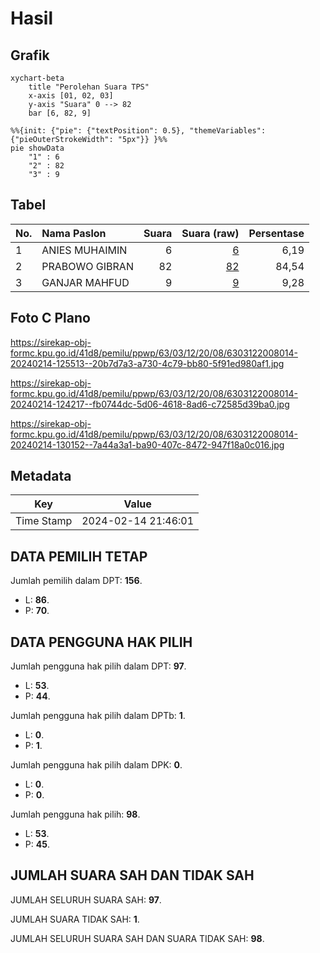 # Hasil

## Grafik

```mermaid
xychart-beta
    title "Perolehan Suara TPS"
    x-axis [01, 02, 03]
    y-axis "Suara" 0 --> 82
    bar [6, 82, 9]
```

```mermaid
%%{init: {"pie": {"textPosition": 0.5}, "themeVariables": {"pieOuterStrokeWidth": "5px"}} }%%
pie showData
    "1" : 6
    "2" : 82
    "3" : 9
```

## Tabel

| No. | Nama Paslon    | Suara | Suara (raw) | Persentase |
|:--- |:-------------- | -----:| -----------:| ----------:|
| 1   | ANIES MUHAIMIN | 6     | [6][p-1]    | 6,19       |
| 2   | PRABOWO GIBRAN | 82    | [82][p-2]   | 84,54      |
| 3   | GANJAR MAHFUD  | 9     | [9][p-3]    | 9,28       |


[p-1]: https://github.com/gigit-pemilu/pemilu-2024/blob/main/pilpres/hitung-suara/sub/63-kalimantan-selatan/sub/03-banjar/sub/12-mataraman/sub/2008-bawahan-selan/sub/014-tps/sub/paslon-1.txt
[p-2]: https://github.com/gigit-pemilu/pemilu-2024/blob/main/pilpres/hitung-suara/sub/63-kalimantan-selatan/sub/03-banjar/sub/12-mataraman/sub/2008-bawahan-selan/sub/014-tps/sub/paslon-2.txt
[p-3]: https://github.com/gigit-pemilu/pemilu-2024/blob/main/pilpres/hitung-suara/sub/63-kalimantan-selatan/sub/03-banjar/sub/12-mataraman/sub/2008-bawahan-selan/sub/014-tps/sub/paslon-3.txt

## Foto C Plano

https://sirekap-obj-formc.kpu.go.id/41d8/pemilu/ppwp/63/03/12/20/08/6303122008014-20240214-125513--20b7d7a3-a730-4c79-bb80-5f91ed980af1.jpg

https://sirekap-obj-formc.kpu.go.id/41d8/pemilu/ppwp/63/03/12/20/08/6303122008014-20240214-124217--fb0744dc-5d06-4618-8ad6-c72585d39ba0.jpg

https://sirekap-obj-formc.kpu.go.id/41d8/pemilu/ppwp/63/03/12/20/08/6303122008014-20240214-130152--7a44a3a1-ba90-407c-8472-947f18a0c016.jpg


## Metadata

| Key        | Value               |
| ---------- | ------------------- |
| Time Stamp | 2024-02-14 21:46:01 |


## DATA PEMILIH TETAP

Jumlah pemilih dalam DPT: **156**.
 * L: **86**.
 * P: **70**.

## DATA PENGGUNA HAK PILIH

Jumlah pengguna hak pilih dalam DPT: **97**.
 * L: **53**.
 * P: **44**.

Jumlah pengguna hak pilih dalam DPTb: **1**.
 * L: **0**.
 * P: **1**.

Jumlah pengguna hak pilih dalam DPK: **0**.
 * L: **0**.
 * P: **0**.

Jumlah pengguna hak pilih: **98**.
 * L: **53**.
 * P: **45**.

## JUMLAH SUARA SAH DAN TIDAK SAH

JUMLAH SELURUH SUARA SAH: **97**.

JUMLAH SUARA TIDAK SAH: **1**.

JUMLAH SELURUH SUARA SAH DAN SUARA TIDAK SAH: **98**.


